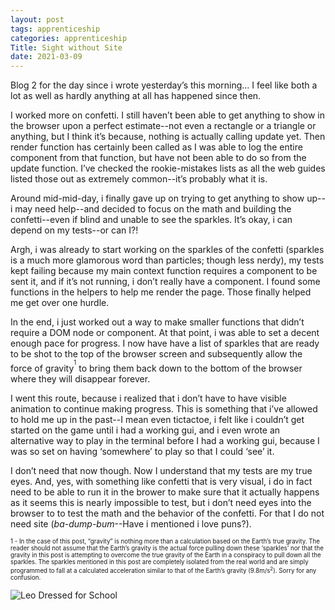 ```yaml
---
layout: post 
tags: apprenticeship
categories: apprenticeship
Title: Sight without Site
date: 2021-03-09
---
```


Blog 2 for the day since i wrote yesterday’s this morning…  I feel like both a lot as well as hardly anything at all has happened since then.

I worked more on confetti.  I still haven’t been able to get anything to show in the browser upon a perfect estimate--not even a rectangle or a triangle or anything, but I think it’s because, nothing is actually calling update yet.  Then render function has certainly been called as I was able to log the entire component from that function, but have not been able to do so from the update function.  I’ve checked the rookie-mistakes lists as all the web guides listed those out as extremely common--it’s probably what it is.  

Around mid-mid-day, i finally gave up on trying to get anything to show up--i may need help--and decided to focus on the math and building the confetti--even if blind and unable to see the sparkles.  It’s okay, i can depend on my tests--or can I?!  

Argh, i was already to start working on the sparkles of the confetti (sparkles is a much more glamorous word than particles; though less nerdy), my tests kept failing because my main context function requires a component to be sent it, and if it’s not running, i don’t really have a component.  I found some functions in the helpers to help me render the page.  Those finally helped me get over one hurdle. 

In the end, i just worked out a way to make smaller functions that didn’t require a DOM node or component.  At that point, i was able to set a decent enough pace for progress.  I now have have a list of sparkles that are ready to be shot to the top of the browser screen and subsequently allow the force of gravity<sup><sup>1</sup></sup> to bring them back down to the bottom of the browser where they will disappear forever.

I went this route, because i realized that i don’t have to have visible animation to continue making progress.  This is something that i’ve allowed to hold me up in the past--I mean even tictactoe, i felt like i couldn’t get started on the game until i had a working gui, and i even wrote an alternative way to play in the terminal before I had a working gui, because I was so set on having ‘somewhere’ to play so that I could ‘see’ it.

I don’t need that now though.  Now I understand that my tests are my true eyes.  And, yes, with something like confetti that is very visual, i do in fact need to be able to run it in the brower to make sure that it actually happens as it seems this is nearly impossible to test, but i don’t need eyes into the browser to to test the math and the behavior of the confetti.  For that I do not need site (*ba-dump-bum*--Have i mentioned i love puns?).

<sup><sup>1 - In the case of this post, “gravity” is nothing more than a calculation based on the Earth’s true gravity.  The reader should not assume that the Earth’s gravity is the actual force pulling down these ‘sparkles’ nor that the gravity in this post is attempting to overcome the true gravity of the Earth in a conspiracy to pull down all the sparkles. The sparkles mentioned in this post are completely isolated from the real world and are simply programmed to fall at a calculated acceleration similar to that of the Earth’s gravity (9.8m/s<sup>2</sup>).  Sorry for any confusion.</sup></sup>


![Leo Dressed for School](https://maniginam.github.io/apprenticeship/pics&vids/LeoDressedForSchool.jpeg#thumbnail)


